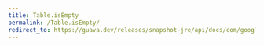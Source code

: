 ```yaml
---
title: Table.isEmpty
permalink: /Table.isEmpty/
redirect_to: https://guava.dev/releases/snapshot-jre/api/docs/com/google/common/collect/Table.html#isEmpty--
---
```

